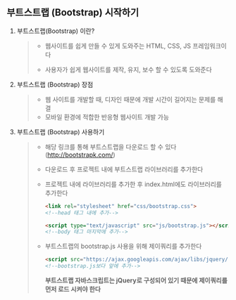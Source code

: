 ## 부트스트랩 (Bootstrap) 시작하기

1. 부트스트랩(Bootstrap) 이란?

   > - 웹사이트를 쉽게 만들 수 있게 도와주는 HTML, CSS, JS 프레임워크이다
   >
   > - 사용자가 쉽게 웹사이트를 제작, 유지, 보수 할 수 있도록 도와준다

2. 부트스트랩 (Bootstrap) 장점

   > - 웹 사이트를 개발할 때, 디자인 때문에 개발 시간이 길어지는 문제를 해결
   > - 모바일 환경에 적합한 반응형 웹사이트 개발 가능

3. 부트스트랩 (Bootstrap) 사용하기

   > - 해당 링크를 통해 부트스트랩을 다운로드 할 수 있다 (http://bootstrapk.com/)
   >
   > - 다운로드 후 프로젝트 내에 부트스트랩 라이브러리를 추가한다
   >
   > - 프로젝트 내에 라이브러리를 추가한 후 index.html에도 라이브러리를 추가한다
   >
   >   ```html
   >   <link rel="stylesheet" href="css/bootstrap.css"> 
   >   <!--head 태그 내에 추가-->
   >   ```
   >
   >   ```html
   >   <script type="text/javascript" src="js/bootstrap.js"></script> 
   >   <!--body 태그 마지막에 추가-->
   >   ```
   >
   > - 부트스트랩의 bootstrap.js 사용을 위해 제이쿼리를 추가한다
   >
   >   ```html
   >   <script src="https://ajax.googleapis.com/ajax/libs/jquery/1.12.4/jquery.min.js"></script>
   >   <!--bootstrap.js보다 앞에 추가--> 
   >   ```
   >
   >   **부트스트랩 자바스크립트는 jQuery로 구성되어 있기 때문에 제이쿼리를 먼저 로드 시켜야 한다**

   

